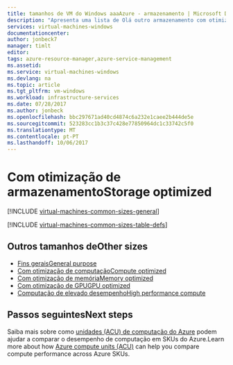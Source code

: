 ```yaml
---
title: tamanhos de VM do Windows aaaAzure - armazenamento | Microsoft Docs
description: "Apresenta uma lista de Olá outro armazenamento com otimização de tamanhos disponíveis para máquinas virtuais do Windows no Azure."
services: virtual-machines-windows
documentationcenter: 
author: jonbeck7
manager: timlt
editor: 
tags: azure-resource-manager,azure-service-management
ms.assetid: 
ms.service: virtual-machines-windows
ms.devlang: na
ms.topic: article
ms.tgt_pltfrm: vm-windows
ms.workload: infrastructure-services
ms.date: 07/28/2017
ms.author: jonbeck
ms.openlocfilehash: bbc297671ad40cd4874c6a232e1caee2b444de5e
ms.sourcegitcommit: 523283cc1b3c37c428e77850964dc1c33742c5f0
ms.translationtype: MT
ms.contentlocale: pt-PT
ms.lasthandoff: 10/06/2017
---
```

# <a name="storage-optimized"></a><span data-ttu-id="26cb6-103">Com otimização de armazenamento</span><span class="sxs-lookup"><span data-stu-id="26cb6-103">Storage optimized</span></span>



[!INCLUDE [virtual-machines-common-sizes-general](../../../includes/virtual-machines-common-sizes-storage.md)]


[!INCLUDE [virtual-machines-common-sizes-table-defs](../../../includes/virtual-machines-common-sizes-table-defs.md)]


## <a name="other-sizes"></a><span data-ttu-id="26cb6-104">Outros tamanhos de</span><span class="sxs-lookup"><span data-stu-id="26cb6-104">Other sizes</span></span>
- [<span data-ttu-id="26cb6-105">Fins gerais</span><span class="sxs-lookup"><span data-stu-id="26cb6-105">General purpose</span></span>](sizes-general.md)
- [<span data-ttu-id="26cb6-106">Com otimização de computação</span><span class="sxs-lookup"><span data-stu-id="26cb6-106">Compute optimized</span></span>](sizes-compute.md)
- [<span data-ttu-id="26cb6-107">Com otimização de memória</span><span class="sxs-lookup"><span data-stu-id="26cb6-107">Memory optimized</span></span>](sizes-memory.md)
- [<span data-ttu-id="26cb6-108">Com otimização de GPU</span><span class="sxs-lookup"><span data-stu-id="26cb6-108">GPU optimized</span></span>](sizes-gpu.md)
- [<span data-ttu-id="26cb6-109">Computação de elevado desempenho</span><span class="sxs-lookup"><span data-stu-id="26cb6-109">High performance compute</span></span>](sizes-hpc.md)

## <a name="next-steps"></a><span data-ttu-id="26cb6-110">Passos seguintes</span><span class="sxs-lookup"><span data-stu-id="26cb6-110">Next steps</span></span>
<span data-ttu-id="26cb6-111">Saiba mais sobre como [unidades (ACU) de computação do Azure](acu.md) podem ajudar a comparar o desempenho de computação em SKUs do Azure.</span><span class="sxs-lookup"><span data-stu-id="26cb6-111">Learn more about how [Azure compute units (ACU)](acu.md) can help you compare compute performance across Azure SKUs.</span></span>

